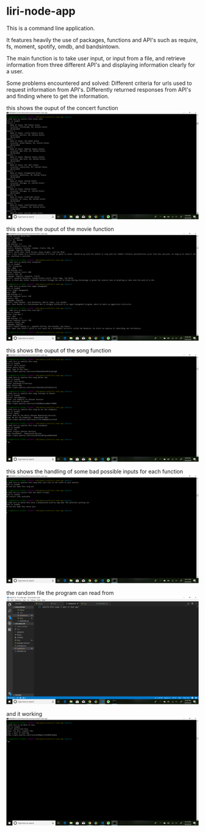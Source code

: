 # liri-node-app

This is a command line application. 

It features heavily the use of 
packages, functions and API's such as require, fs, moment, spotify, omdb, and bandsintown.

The main function is to take user input, or input from a file, and retrieve information from three different API's and displaying information clearly for a user.

Some problems encountered and solved: 
Different criteria for urls used to request information from API's.
Differently returned responses from API's and finding where to get the information.

this shows the ouput of the concert function
![concert](images/concert.png)

this shows the ouput of the movie function
![movie](images/movie.png)

this shows the ouput of the song function
![spotify](images/spotify.png)

this shows the handling of some bad possible inputs for each function
![badinput](images/badinput.png)

the random file the program can read from
![ranfile](images/random.png)

and it working
![ranoutput](images/randomworks.png)